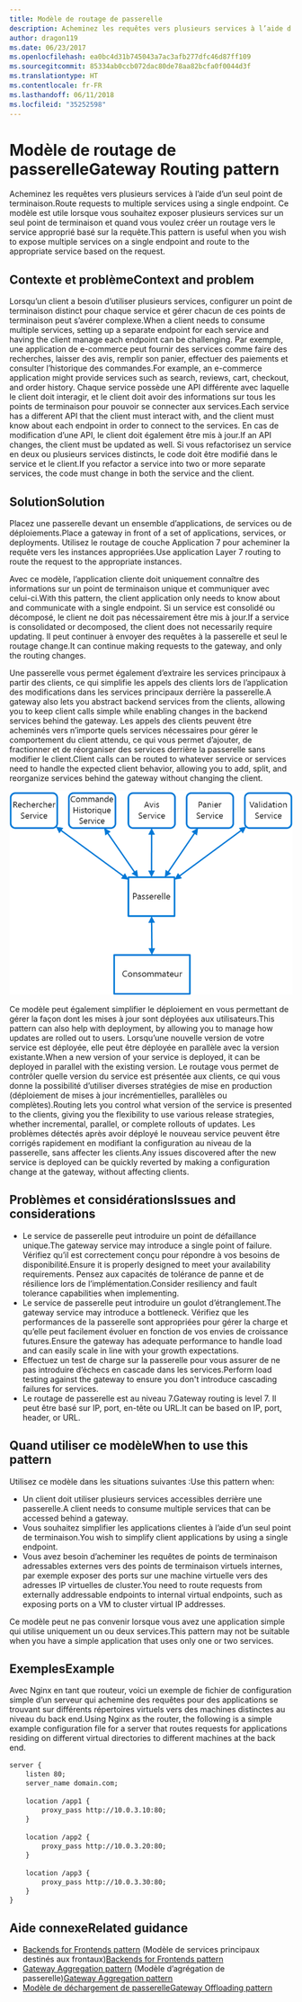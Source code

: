 ```yaml
---
title: Modèle de routage de passerelle
description: Acheminez les requêtes vers plusieurs services à l’aide d’un seul point de terminaison.
author: dragon119
ms.date: 06/23/2017
ms.openlocfilehash: ea0bc4d31b745043a7ac3afb277dfc46d87ff109
ms.sourcegitcommit: 85334ab0ccb072dac80de78aa82bcfa0f0044d3f
ms.translationtype: HT
ms.contentlocale: fr-FR
ms.lasthandoff: 06/11/2018
ms.locfileid: "35252598"
---
```

# <a name="gateway-routing-pattern"></a><span data-ttu-id="637d1-103">Modèle de routage de passerelle</span><span class="sxs-lookup"><span data-stu-id="637d1-103">Gateway Routing pattern</span></span>

<span data-ttu-id="637d1-104">Acheminez les requêtes vers plusieurs services à l’aide d’un seul point de terminaison.</span><span class="sxs-lookup"><span data-stu-id="637d1-104">Route requests to multiple services using a single endpoint.</span></span> <span data-ttu-id="637d1-105">Ce modèle est utile lorsque vous souhaitez exposer plusieurs services sur un seul point de terminaison et quand vous voulez créer un routage vers le service approprié basé sur la requête.</span><span class="sxs-lookup"><span data-stu-id="637d1-105">This pattern is useful when you wish to expose multiple services on a single endpoint and route to the appropriate service based on the request.</span></span>

## <a name="context-and-problem"></a><span data-ttu-id="637d1-106">Contexte et problème</span><span class="sxs-lookup"><span data-stu-id="637d1-106">Context and problem</span></span>

<span data-ttu-id="637d1-107">Lorsqu’un client a besoin d’utiliser plusieurs services, configurer un point de terminaison distinct pour chaque service et gérer chacun de ces points de terminaison peut s’avérer complexe.</span><span class="sxs-lookup"><span data-stu-id="637d1-107">When a client needs to consume multiple services, setting up a separate endpoint for each service and having the client manage each endpoint can be challenging.</span></span> <span data-ttu-id="637d1-108">Par exemple, une application de e-commerce peut fournir des services comme faire des recherches, laisser des avis, remplir son panier, effectuer des paiements et consulter l’historique des commandes.</span><span class="sxs-lookup"><span data-stu-id="637d1-108">For example, an e-commerce application might provide services such as search, reviews, cart, checkout, and order history.</span></span> <span data-ttu-id="637d1-109">Chaque service possède une API différente avec laquelle le client doit interagir, et le client doit avoir des informations sur tous les points de terminaison pour pouvoir se connecter aux services.</span><span class="sxs-lookup"><span data-stu-id="637d1-109">Each service has a different API that the client must interact with, and the client must know about each endpoint in order to connect to the services.</span></span> <span data-ttu-id="637d1-110">En cas de modification d’une API, le client doit également être mis à jour.</span><span class="sxs-lookup"><span data-stu-id="637d1-110">If an API changes, the client must be updated as well.</span></span> <span data-ttu-id="637d1-111">Si vous refactorisez un service en deux ou plusieurs services distincts, le code doit être modifié dans le service et le client.</span><span class="sxs-lookup"><span data-stu-id="637d1-111">If you refactor a service into two or more separate services, the code must change in both the service and the client.</span></span>

## <a name="solution"></a><span data-ttu-id="637d1-112">Solution</span><span class="sxs-lookup"><span data-stu-id="637d1-112">Solution</span></span>

<span data-ttu-id="637d1-113">Placez une passerelle devant un ensemble d’applications, de services ou de déploiements.</span><span class="sxs-lookup"><span data-stu-id="637d1-113">Place a gateway in front of a set of applications, services, or deployments.</span></span> <span data-ttu-id="637d1-114">Utilisez le routage de couche Application 7 pour acheminer la requête vers les instances appropriées.</span><span class="sxs-lookup"><span data-stu-id="637d1-114">Use application Layer 7 routing to route the request to the appropriate instances.</span></span>

<span data-ttu-id="637d1-115">Avec ce modèle, l’application cliente doit uniquement connaître des informations sur un point de terminaison unique et communiquer avec celui-ci.</span><span class="sxs-lookup"><span data-stu-id="637d1-115">With this pattern, the client application only needs to know about and communicate with a single endpoint.</span></span> <span data-ttu-id="637d1-116">Si un service est consolidé ou décomposé, le client ne doit pas nécessairement être mis à jour.</span><span class="sxs-lookup"><span data-stu-id="637d1-116">If a service is consolidated or decomposed, the client does not necessarily require updating.</span></span> <span data-ttu-id="637d1-117">Il peut continuer à envoyer des requêtes à la passerelle et seul le routage change.</span><span class="sxs-lookup"><span data-stu-id="637d1-117">It can continue making requests to the gateway, and only the routing changes.</span></span>

<span data-ttu-id="637d1-118">Une passerelle vous permet également d’extraire les services principaux à partir des clients, ce qui simplifie les appels des clients lors de l’application des modifications dans les services principaux derrière la passerelle.</span><span class="sxs-lookup"><span data-stu-id="637d1-118">A gateway also lets you abstract backend services from the clients, allowing you to keep client calls simple while enabling changes in the backend services behind the gateway.</span></span> <span data-ttu-id="637d1-119">Les appels des clients peuvent être acheminés vers n’importe quels services nécessaires pour gérer le comportement du client attendu, ce qui vous permet d’ajouter, de fractionner et de réorganiser des services derrière la passerelle sans modifier le client.</span><span class="sxs-lookup"><span data-stu-id="637d1-119">Client calls can be routed to whatever service or services need to handle the expected client behavior, allowing you to add, split, and reorganize services behind the gateway without changing the client.</span></span>

![](./_images/gateway-routing.png)
 
<span data-ttu-id="637d1-120">Ce modèle peut également simplifier le déploiement en vous permettant de gérer la façon dont les mises à jour sont déployées aux utilisateurs.</span><span class="sxs-lookup"><span data-stu-id="637d1-120">This pattern can also help with deployment, by allowing you to manage how updates are rolled out to users.</span></span> <span data-ttu-id="637d1-121">Lorsqu’une nouvelle version de votre service est déployée, elle peut être déployée en parallèle avec la version existante.</span><span class="sxs-lookup"><span data-stu-id="637d1-121">When a new version of your service is deployed, it can be deployed in parallel with the existing version.</span></span> <span data-ttu-id="637d1-122">Le routage vous permet de contrôler quelle version du service est présentée aux clients, ce qui vous donne la possibilité d’utiliser diverses stratégies de mise en production (déploiement de mises à jour incrémentielles, parallèles ou complètes).</span><span class="sxs-lookup"><span data-stu-id="637d1-122">Routing lets you control what version of the service is presented to the clients, giving you the flexibility to use various release strategies, whether incremental, parallel, or complete rollouts of updates.</span></span> <span data-ttu-id="637d1-123">Les problèmes détectés après avoir déployé le nouveau service peuvent être corrigés rapidement en modifiant la configuration au niveau de la passerelle, sans affecter les clients.</span><span class="sxs-lookup"><span data-stu-id="637d1-123">Any issues discovered after the new service is deployed can be quickly reverted by making a configuration change at the gateway, without affecting clients.</span></span>

## <a name="issues-and-considerations"></a><span data-ttu-id="637d1-124">Problèmes et considérations</span><span class="sxs-lookup"><span data-stu-id="637d1-124">Issues and considerations</span></span>

- <span data-ttu-id="637d1-125">Le service de passerelle peut introduire un point de défaillance unique.</span><span class="sxs-lookup"><span data-stu-id="637d1-125">The gateway service may introduce a single point of failure.</span></span> <span data-ttu-id="637d1-126">Vérifiez qu’il est correctement conçu pour répondre à vos besoins de disponibilité.</span><span class="sxs-lookup"><span data-stu-id="637d1-126">Ensure it is properly designed to meet your availability requirements.</span></span> <span data-ttu-id="637d1-127">Pensez aux capacités de tolérance de panne et de résilience lors de l’implémentation.</span><span class="sxs-lookup"><span data-stu-id="637d1-127">Consider resiliency and fault tolerance capabilities when implementing.</span></span>
- <span data-ttu-id="637d1-128">Le service de passerelle peut introduire un goulot d’étranglement.</span><span class="sxs-lookup"><span data-stu-id="637d1-128">The gateway service may introduce a bottleneck.</span></span> <span data-ttu-id="637d1-129">Vérifiez que les performances de la passerelle sont appropriées pour gérer la charge et qu’elle peut facilement évoluer en fonction de vos envies de croissance futures.</span><span class="sxs-lookup"><span data-stu-id="637d1-129">Ensure the gateway has adequate performance to handle load and can easily scale in line with your growth expectations.</span></span>
- <span data-ttu-id="637d1-130">Effectuez un test de charge sur la passerelle pour vous assurer de ne pas introduire d’échecs en cascade dans les services.</span><span class="sxs-lookup"><span data-stu-id="637d1-130">Perform load testing against the gateway to ensure you don't introduce cascading failures for services.</span></span>
- <span data-ttu-id="637d1-131">Le routage de passerelle est au niveau 7.</span><span class="sxs-lookup"><span data-stu-id="637d1-131">Gateway routing is level 7.</span></span> <span data-ttu-id="637d1-132">Il peut être basé sur IP, port, en-tête ou URL.</span><span class="sxs-lookup"><span data-stu-id="637d1-132">It can be based on IP, port, header, or URL.</span></span>

## <a name="when-to-use-this-pattern"></a><span data-ttu-id="637d1-133">Quand utiliser ce modèle</span><span class="sxs-lookup"><span data-stu-id="637d1-133">When to use this pattern</span></span>

<span data-ttu-id="637d1-134">Utilisez ce modèle dans les situations suivantes :</span><span class="sxs-lookup"><span data-stu-id="637d1-134">Use this pattern when:</span></span>

- <span data-ttu-id="637d1-135">Un client doit utiliser plusieurs services accessibles derrière une passerelle.</span><span class="sxs-lookup"><span data-stu-id="637d1-135">A client needs to consume multiple services that can be accessed behind a gateway.</span></span>
- <span data-ttu-id="637d1-136">Vous souhaitez simplifier les applications clientes à l’aide d’un seul point de terminaison.</span><span class="sxs-lookup"><span data-stu-id="637d1-136">You wish to simplify client applications by using a single endpoint.</span></span>
- <span data-ttu-id="637d1-137">Vous avez besoin d’acheminer les requêtes de points de terminaison adressables externes vers des points de terminaison virtuels internes, par exemple exposer des ports sur une machine virtuelle vers des adresses IP virtuelles de cluster.</span><span class="sxs-lookup"><span data-stu-id="637d1-137">You need to route requests from externally addressable endpoints to internal virtual endpoints, such as exposing ports on a VM to cluster virtual IP addresses.</span></span>

<span data-ttu-id="637d1-138">Ce modèle peut ne pas convenir lorsque vous avez une application simple qui utilise uniquement un ou deux services.</span><span class="sxs-lookup"><span data-stu-id="637d1-138">This pattern may not be suitable when you have a simple application that uses only one or two services.</span></span>

## <a name="example"></a><span data-ttu-id="637d1-139">Exemples</span><span class="sxs-lookup"><span data-stu-id="637d1-139">Example</span></span>

<span data-ttu-id="637d1-140">Avec Nginx en tant que routeur, voici un exemple de fichier de configuration simple d’un serveur qui achemine des requêtes pour des applications se trouvant sur différents répertoires virtuels vers des machines distinctes au niveau du back end.</span><span class="sxs-lookup"><span data-stu-id="637d1-140">Using Nginx as the router, the following is a simple example configuration file for a server that routes requests for applications residing on different virtual directories to different machines at the back end.</span></span>

```
server {
    listen 80;
    server_name domain.com;

    location /app1 {
        proxy_pass http://10.0.3.10:80;
    }

    location /app2 {
        proxy_pass http://10.0.3.20:80;
    }

    location /app3 {
        proxy_pass http://10.0.3.30:80;
    }
}
```

## <a name="related-guidance"></a><span data-ttu-id="637d1-141">Aide connexe</span><span class="sxs-lookup"><span data-stu-id="637d1-141">Related guidance</span></span>

- <span data-ttu-id="637d1-142">[Backends for Frontends pattern](./backends-for-frontends.md) (Modèle de services principaux destinés aux frontaux)</span><span class="sxs-lookup"><span data-stu-id="637d1-142">[Backends for Frontends pattern](./backends-for-frontends.md)</span></span>
- <span data-ttu-id="637d1-143">[Gateway Aggregation pattern](./gateway-aggregation.md) (Modèle d’agrégation de passerelle)</span><span class="sxs-lookup"><span data-stu-id="637d1-143">[Gateway Aggregation pattern](./gateway-aggregation.md)</span></span>
- [<span data-ttu-id="637d1-144">Modèle de déchargement de passerelle</span><span class="sxs-lookup"><span data-stu-id="637d1-144">Gateway Offloading pattern</span></span>](./gateway-offloading.md)



